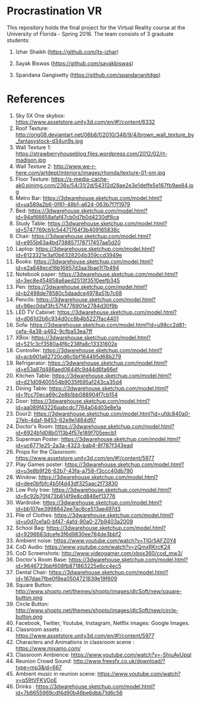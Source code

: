 # Procrastination VR
This repository holds the final project for the Virtual Reality course at the University of Florida - Spring 2016. The team consists of 3 graduate students:

1. Izhar Shaikh (https://github.com/its-izhar)

2. Sayak Biswas (https://github.com/sayakbiswas)

3. Spandana Gangisetty (https://github.com/spandananitdgp)

# References

1. Sky 5X One skybox: https://www.assetstore.unity3d.com/en/#!/content/6332
2. Roof Texture: http://orig08.deviantart.net/06b8/f/2010/348/9/4/brown_wall_texture_by_fantasystock-d34un9s.jpg
3. Wall Texture 1: https://strawberryhouseblog.files.wordpress.com/2012/02/rt-madison.jpg
4. Wall Texture 2: http://www.we-r-here.com/artdept/interiors/images/rhonda/texture-01-sm.jpg
5. Floor Texture: https://s-media-cache-ak0.pinimg.com/236x/54/31/2d/54312d28ae2e3e1deffe5e167fb9ae84.jpg
6. Metro Bar: https://3dwarehouse.sketchup.com/model.html?id=ua589a2b6-0f61-48b1-a624-063b7f7f1979
7. Bed: https://3dwarehouse.sketchup.com/model.html?id=94af66658afaf47cb0d7b0d4230df8ca
8. Study Table: https://3dwarehouse.sketchup.com/model.html?id=5747769cb1c54471764f3b409165836c
9. Chair: https://3dwarehouse.sketchup.com/model.html?id=e955b63a4bd738857178717457aa5d20
10. Laptop: https://3dwarehouse.sketchup.com/model.html?id=6123321e3af0b6328204b359ccd3949e
11. Books: https://3dwarehouse.sketchup.com/model.html?id=e2a848ecd16b16857d3aa3bae1f7b494
12. Notebook paper: https://3dwarehouse.sketchup.com/model.html?id=3ec8e454858a6aed2513f3510eefb345
13. Pen: https://3dwarehouse.sketchup.com/model.html?id=b2498de78580c5daadce4978a51b7c68
14. Pencils: https://3dwarehouse.sketchup.com/model.html?id=98ec0daf3fc57f4776901e2784d30f9b
15. LED TV Cabinet: https://3dwarehouse.sketchup.com/model.html?id=d061d2b6c934d0cc8b4b5227fac4401
16. Sofa: https://3dwarehouse.sketchup.com/model.html?id=u98cc2d81-cefa-4a38-a462-9cfba53ea7ff
17. XBox: https://3dwarehouse.sketchup.com/model.html?id=521c3cf3580a4f6c238fa8c13331602e
18. Controller: https://3dwarehouse.sketchup.com/model.html?id=acb901a62720cd6c5bf164495d68b279
19. Refrigerator: https://3dwarehouse.sketchup.com/model.html?id=e53a87d486aed0644fc9d44d6fa66ef
20. Kitchen Table: https://3dwarehouse.sketchup.com/model.html?id=d21d09400554b9035f695a1243ca35d4
21. Dining Table: https://3dwarehouse.sketchup.com/model.html?id=1fcc70eca69c2e8b1bb088904f7cb154
22. Door: https://3dwarehouse.sketchup.com/model.html?id=aa089f43226aabcdc7764a04d03e8e1a
23. Door2: https://3dwarehouse.sketchup.com/model.html?id=ufdc840a0-27eb-4daf-9453-62e9e1484d97
24. Doctor's Room: https://3dwarehouse.sketchup.com/model.html?id=6924b1d08b0113b4f57e189f705eecb1
25. Superman Poster: https://3dwarehouse.sketchup.com/model.html?id=uc6771e25-2a3a-4323-bab4-8f787f343ead
26. Props for the Classroom: https://www.assetstore.unity3d.com/en/#!/content/5977
27. Play Games poster: https://3dwarehouse.sketchup.com/model.html?id=u3e8b9f26-62b7-43fa-a758-f3ccc40db790
28. Window: https://3dwarehouse.sketchup.com/model.html?id=dee0bfbfc4b5f4d43df325aac2f73830
29. Low Poly tree: https://3dwarehouse.sketchup.com/model.html?id=6c92b70f473b814f9e8cd846ef13776
30. Wardrobe: https://3dwarehouse.sketchup.com/model.html?id=bb107ee3998642ee7ac6ce513ae497d3
31. Pile of Clothes: https://3dwarehouse.sketchup.com/model.html?id=u0d7ce1a0-bf47-4afd-90a0-27b9403a2009
32. School Bag: https://3dwarehouse.sketchup.com/model.html?id=9296663dcefe3f6d9830ee784de3bbf2
33. Ambient noise: https://www.youtube.com/watch?v=TlGr5AFZ0Y4
34. CoD Audio: https://www.youtube.com/watch?v=zQmxRKrcK24
35. CoD Screenshots: http://www.videogamer.com/xbox360/cod_mw3/
36. Doctor's Room Base: https://3dwarehouse.sketchup.com/model.html?id=9646723bbf608fb871863225e6cc4ec5
37. Dental Chair: https://3dwarehouse.sketchup.com/model.html?id=167dae7fbe0f9ea0504721639e19f609
38. Square Button: http://www.shopto.net/themes/shopto/images/dlcSoft/new/square-button.png
39. Circle Button: http://www.shopto.net/themes/shopto/images/dlcSoft/new/circle-button.png
40. Facebook, Twitter, Youtube, Instagram, Netflix images: Google Images.
41. Classroom assets : https://www.assetstore.unity3d.com/en/#!/content/5977
42. Characters and Animations in classroom scene : https://www.mixamo.com/
43. Classroom Ambience: https://www.youtube.com/watch?v=-ShjuAyUpqI
44. Reunion Crowd Sound: http://www.freesfx.co.uk/download/?type=mp3&id=667
45. Ambient music in reunion scene: https://www.youtube.com/watch?v=q59tVFKVOoE
46. Drinks : https://3dwarehouse.sketchup.com/model.html?id=7b6655969cdf4d90b46be6dbb71d6c56

